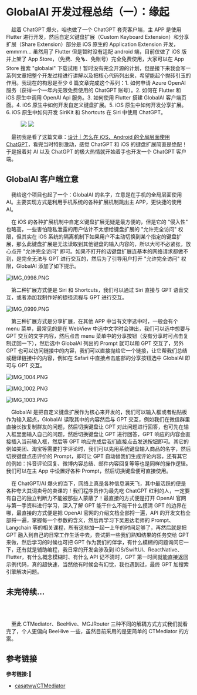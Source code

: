 # GlobalAI 开发过程总结（一）：缘起

&emsp;趁着 ChatGPT 爆火，咱也做了一个 ChatGPT 套壳客户端，主 APP 是使用 Flutter 进行开发，然后自定义键盘扩展（Custom Keyboard Extension）和分享扩展（Share Extension）部分是 iOS 原生的 Application Extension 开发，emmmm... 虽然用了 Flutter 但是暂时没有适配 android 端，目前仅做了 iOS 版并上架了 App Store，（免费、免🪜、免账号）完全免费使用，大家可以在 App Store 搜索 "globalai" 下载试用！暂时没有完全开源的计划，但是接下来我会写一系列文章把整个开发过程进行讲解以及把核心代码列出来，希望能起个抛砖引玉的作用。我现在的构思是至少 6 篇文章完成这个系列：1. 如何申请 Azure OpenAI 服务（获得一个一年内无限免费使用的 ChatGPT 账号）。2. 如何在 Flutter 和 iOS 原生中调用 OpenAI Api 服务。3. 如何使用 Flutter 搭建 GlobalAI 客户端页面。4. iOS 原生中如何开发自定义键盘扩展。5. iOS 原生中如何开发分享扩展。6. iOS 原生中如何开发 SiriKit 和 Shortcuts 在 Siri 中使用 ChatGPT。

<figure class="half">
    <img src="https://p3-juejin.byteimg.com/tos-cn-i-k3u1fbpfcp/3b43d74db8ad4499bb25bc3d9462fe84~tplv-k3u1fbpfcp-watermark.image?">
    <img src="https://p3-juejin.byteimg.com/tos-cn-i-k3u1fbpfcp/3b43d74db8ad4499bb25bc3d9462fe84~tplv-k3u1fbpfcp-watermark.image?">
</figure>

&emsp;最初我是看了这篇文章：[设计｜怎么在 iOS、Android 的全局层面使用 ChatGPT](https://twitter.com/nishuang/status/1540256151375323137?s=46&t=2pmBCT9eqxZucsai-FwgdA)，看完当时特别激动，感觉 ChatGPT 和 iOS 的键盘扩展简直是绝配！于是报着对 AI 以及 ChatGPT 的极大热情就开始着手也开发一个 ChatGPT 客户端。

## GlobalAI 客户端立意

&emsp;我给这个项目也起了一个：GlobalAI 的名字，立意是在手机的全局层面使用 AI。主要实现方式是利用手机系统的各种扩展机制跳出主 APP，更快捷的使用 AI。

&emsp;在 iOS 的各种扩展机制中自定义键盘扩展无疑是最方便的，但是它的 "侵入性" 也略高，一些害怕隐私泄露的用户估计不太想给键盘扩展的 "允许完全访问" 权限，但其实在 iOS 系统的隔离机制下如果用户不主动切换到某个指定的键盘扩展，那么此键盘扩展是无法读取到其他键盘的输入内容的，所以大可不必紧张，放心点开 "允许完全访问" 即可。如果不打开的话键盘扩展连基本的网络请求都做不到，是完全无法与 GPT 进行交互的，然后为了引导用户打开 "允许完全访问" 权限，GlobalAI 添加了如下提示。

![IMG_0998.PNG](https://p1-juejin.byteimg.com/tos-cn-i-k3u1fbpfcp/7f439279b9a543bfb4b72e6d3cd09c5f~tplv-k3u1fbpfcp-watermark.image?)

&emsp;第二种扩展方式便是 Siri 和 Shortcuts，我们可以通过 Siri 直接与 GPT 语音交互，或者添加我制作好的捷径流程与 GPT 进行交互。

![IMG_0999.PNG](https://p1-juejin.byteimg.com/tos-cn-i-k3u1fbpfcp/e228b4275ae9451aaaeba7cfb504eb01~tplv-k3u1fbpfcp-watermark.image?)

&emsp;第三种扩展方式是分享扩展，在其他 APP 中当有文字选中时，一般会有个 menu 菜单，最常见的是在 WebView 中选中文字时会弹出，我们可以选中想要与 GPT 交互的文字内容，然后点击 menu 菜单中的分享按钮（没有分享时可点击复制迂回一下），然后选中 GlobalAI 列出的 Prompt 就可以和 GPT 交互了，另外 GPT 也可以访问链接中的内容，我们可以直接抛给它一个链接，让它帮我们总结或翻译链接中的内容，例如在 Safari 中直接点击底部的分享按钮选中 GlobalAI 即可与 GPT 交互。

![IMG_1004.PNG](https://p1-juejin.byteimg.com/tos-cn-i-k3u1fbpfcp/ae59790acdb044dd8d2e5a49cbd4efce~tplv-k3u1fbpfcp-watermark.image?)

![IMG_1002.PNG](https://p1-juejin.byteimg.com/tos-cn-i-k3u1fbpfcp/461acf243a204580a5f19e477c08df03~tplv-k3u1fbpfcp-watermark.image?)

![IMG_1003.PNG](https://p1-juejin.byteimg.com/tos-cn-i-k3u1fbpfcp/553b698903ad4d0d905eca80840affcd~tplv-k3u1fbpfcp-watermark.image?)

&emsp;GlobalAI 是把自定义键盘扩展作为核心来开发的，我们可以输入框或者粘贴板作为输入起点，GlobalAI 读取其中的内容然后与 GPT 交互，例如我们在微信群里直接长按复制群友的问题，然后切换键盘让 GPT 对此问题进行回答，也可先在输入框里面输入自己的问题，然后切换键盘让 GPT 进行回答，GPT 响应的内容会直接插入当前输入框，然后等 GPT 响应完成后我们直接点击发送按钮即可。其它的例如美团、淘宝等需要打字评论时，我们可以先用系统键盘输入商品的名字，然后切换键盘点击评价的 Prompt，即可让 GPT 自动替我们生成评论内容，还有其它的例如：抖音评论回复、微博内容总结、邮件内容回复等等也是同样的操作逻辑。我们可以在主 App 中设置好各种 Prompt，然后切换键盘便可直接使用。

&emsp;在 ChatGPT/AI 爆火的当下，网络上真是各种信息满天飞，其中最活跃的便是各种夸大其词卖号的卖课的！我们程序员作为最先吃 ChatGPT 红利的人，一定要有自己的独立判断力不能被那些人蒙蔽了！最直接的方式便是打开 OpenAI 官网与第一手资料进行学习，深入了解 GPT 能干什么不能干什么摸清 GPT 的边界在哪，最直接的方式便是把 OpenAI 官网的介绍文档全部捋一遍，API 的开发文档全部捋一遍，掌握每一个参数的含义，然后再学习下吴恩达老师的 Prompt、Langchain 等的相关课程，所有这些加一起一上午的时间足够了，再然后就是把 GPT 融入到自己的日常工作生活中去，尝试把一些我们熟知结果的任务交给 GPT 来做，然后学习的时候也可把 GPT 作为我们的伴学，有什么模糊的问题询问它一下，还有就是辅助编程，我日常的开发会涉及到 iOS/SwiftUI、ReactNative、Flutter，有什么概念模糊时、有什么 API 记不清时，GPT 第一时间就能直接返回示例代码，真的超快速，当然他有时候会有幻觉，我也遇到过，最终 GPT 加搜索引擎解决问题。  

## 未完待续...

&emsp;


```c++

```

&emsp;至此 CTMediator、BeeHive、MGJRouter 三种不同的解耦方式方式我们就看完了，个人更偏向 BeeHive 一些，虽然目前采用的是更简单的 CTMediator 的方案。

## 参考链接
**参考链接:🔗**
+ [casatwy/CTMediator](https://github.com/casatwy/CTMediator)


